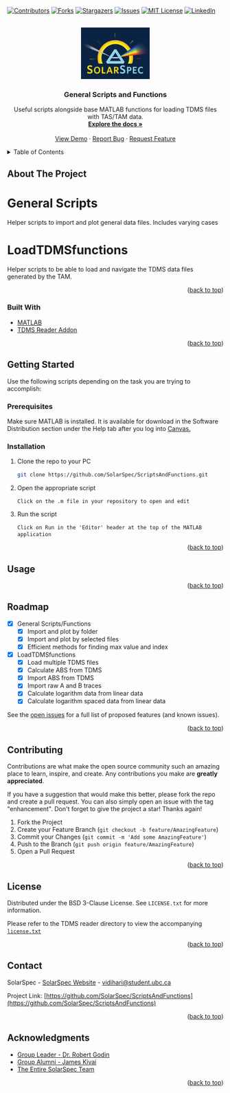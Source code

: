 <div id="top"></div>

<!-- PROJECT SHIELDS -->
[![Contributors][contributors-shield]][contributors-url]
[![Forks][forks-shield]][forks-url]
[![Stargazers][stars-shield]][stars-url]
[![Issues][issues-shield]][issues-url]
[![MIT License][license-shield]][license-url]
[![LinkedIn][linkedin-shield]][linkedin-url]



<!-- PROJECT LOGO -->
<br />
<div align="center">
  <a href="https://github.com/SolarSpec/ScriptsAndFunctions">
    <img src="GeneralScripts_resources/logo.png" alt="SolarSpec" width="160" height="120">
  </a>

<h3 align="center">General Scripts and Functions</h3>

  <p align="center">
    Useful scripts alongside base MATLAB functions for loading TDMS files with TAS/TAM data.
    <br />
    <a href="https://github.com/SolarSpec/ScriptsAndFunctions"><strong>Explore the docs »</strong></a>
    <br />
    <br />
    <a href="https://github.com/SolarSpec/ScriptsAndFunctions">View Demo</a>
    ·
    <a href="https://github.com/SolarSpec/ScriptsAndFunctions/issues">Report Bug</a>
    ·
    <a href="https://github.com/SolarSpec/ScriptsAndFunctions/issues">Request Feature</a>
  </p>
</div>



<!-- TABLE OF CONTENTS -->
<details>
  <summary>Table of Contents</summary>
  <ol>
    <li>
      <a href="#about-the-project">About The Project</a>
      <ul>
        <li><a href="#built-with">Built With</a></li>
      </ul>
    </li>
    <li>
      <a href="#getting-started">Getting Started</a>
      <ul>
        <li><a href="#prerequisites">Prerequisites</a></li>
        <li><a href="#installation">Installation</a></li>
      </ul>
    </li>
    <li><a href="#usage">Usage</a></li>
    <li><a href="#roadmap">Roadmap</a></li>
    <li><a href="#contributing">Contributing</a></li>
    <li><a href="#license">License</a></li>
    <li><a href="#contact">Contact</a></li>
    <li><a href="#acknowledgments">Acknowledgments</a></li>
  </ol>
</details>



<!-- ABOUT THE PROJECT -->
## About The Project

# General Scripts
Helper scripts to import and plot general data files. Includes varying cases
# LoadTDMSfunctions
Helper scripts to be able to load and navigate the TDMS data files generated by the TAM.

<p align="right">(<a href="#top">back to top</a>)</p>



### Built With

* [MATLAB](https://www.mathworks.com/products/matlab.html)
* [TDMS Reader Addon](https://www.mathworks.com/matlabcentral/fileexchange/30023-tdms-reader)
<!-- * [Image Processing Toolbox](https://www.mathworks.com/help/images/)
* [Curve Fitting Toolbox](https://www.mathworks.com/help/curvefit/) -->

<p align="right">(<a href="#top">back to top</a>)</p>



<!-- GETTING STARTED -->
## Getting Started

Use the following scripts depending on the task you are trying to accomplish:

### Prerequisites

Make sure MATLAB is installed. It is available for download in the Software Distribution section under the Help tab after you log into [Canvas.](https://canvas.ubc.ca/)


### Installation

1. Clone the repo to your PC
   ```sh
   git clone https://github.com/SolarSpec/ScriptsAndFunctions.git
   ```
2. Open the appropriate script
   ```
   Click on the .m file in your repository to open and edit
   ```
3. Run the script
   ```
   Click on Run in the 'Editor' header at the top of the MATLAB application
   ```

<p align="right">(<a href="#top">back to top</a>)</p>



<!-- USAGE EXAMPLES -->
## Usage

<!-- Here is a simple example of the app used on a small dataset. The filtering is turned on and we'd like to export all the kinetics data by clicking the "Export CSV Data" button. We can view where the file was saved in the text on the left panel and can then open the CSV file to view the data.

_Please note that the bottom of each CSV contains an extra row of information attributed to the BackgroundLevel data of each TDMS file. This is simply a convention to carry this data if it is loaded back into the PIAS app. If one does not intend to load it back into the app, you may delete this row or store the variables somewhere else in the CSV as to not lose it for future use._

  <div class="row">
    <img src="GeneralScripts_resources/ExportButton.png" alt="Export">
  </div>
  <div class="row" style="float:left">
    <img src="GeneralScripts_resources/TopCSV.png" alt="Top" style="width:50%;height:50%;padding: 5px"><img src="GeneralScripts_resources/BottomCSV.png" alt="Bottom" style="width:50%;height:50%;padding: 5px">
  </div>


_For more information on data filtering and decimation, please refer to the [Documentation](https://www.mathworks.com/help/signal/ref/decimate.html#d123e21788)_ -->

<p align="right">(<a href="#top">back to top</a>)</p>

<!-- ROADMAP -->
## Roadmap

- [X] General Scripts/Functions
  - [X] Import and plot by folder
  - [X] Import and plot by selected files
  - [X] Efficient methods for finding max value and index
- [X] LoadTDMSfunctions
  - [X] Load multiple TDMS files
  - [X] Calculate ABS from TDMS
  - [X] Import ABS from TDMS
  - [X] Import raw A and B traces
  - [X] Calculate logarithm data from linear data
  - [X] Calculate logarithm spaced data from linear data

See the [open issues](https://github.com/SolarSpec/ScriptsAndFunctions/issues) for a full list of proposed features (and known issues).

<p align="right">(<a href="#top">back to top</a>)</p>

<!-- CONTRIBUTING -->
## Contributing

Contributions are what make the open source community such an amazing place to learn, inspire, and create. Any contributions you make are **greatly appreciated**.

If you have a suggestion that would make this better, please fork the repo and create a pull request. You can also simply open an issue with the tag "enhancement".
Don't forget to give the project a star! Thanks again!

1. Fork the Project
2. Create your Feature Branch (`git checkout -b feature/AmazingFeature`)
3. Commit your Changes (`git commit -m 'Add some AmazingFeature'`)
4. Push to the Branch (`git push origin feature/AmazingFeature`)
5. Open a Pull Request

<p align="right">(<a href="#top">back to top</a>)</p>

<!-- LICENSE -->
## License

Distributed under the BSD 3-Clause License. See `LICENSE.txt` for more information.

Please refer to the TDMS reader directory to view the accompanying [`license.txt`](https://github.com/SolarSpec/ScriptsAndFunctions/blob/main/Matlab%20TDMS%20reader/license.txt)

<p align="right">(<a href="#top">back to top</a>)</p>

<!-- CONTACT -->
## Contact

SolarSpec - [SolarSpec Website](https://solarspec.ok.ubc.ca/) - vidihari@student.ubc.ca

Project Link: [https://github.com/SolarSpec/ScriptsAndFunctions](https://github.com/SolarSpec/ScriptsAndFunctions)

<p align="right">(<a href="#top">back to top</a>)</p>

<!-- ACKNOWLEDGMENTS -->
## Acknowledgments

* [Group Leader - Dr. Robert Godin](https://solarspec.ok.ubc.ca/people/)
* [Group Alumni - James Kivai](https://solarspec.ok.ubc.ca/people/)
* [The Entire SolarSpec Team](https://solarspec.ok.ubc.ca/people/)

<p align="right">(<a href="#top">back to top</a>)</p>

<!-- MARKDOWN LINKS & IMAGES -->
<!-- https://www.markdownguide.org/basic-syntax/#reference-style-links -->
[contributors-shield]: https://img.shields.io/github/contributors/SolarSpec/ScriptsAndFunctions.svg?style=for-the-badge
[contributors-url]: https://github.com/SolarSpec/ScriptsAndFunctions/graphs/contributors
[forks-shield]: https://img.shields.io/github/forks/SolarSpec/ScriptsAndFunctions.svg?style=for-the-badge
[forks-url]: https://github.com/SolarSpec/ScriptsAndFunctions/network/members
[stars-shield]: https://img.shields.io/github/stars/SolarSpec/ScriptsAndFunctions.svg?style=for-the-badge
[stars-url]: https://github.com/SolarSpec/ScriptsAndFunctions/stargazers
[issues-shield]: https://img.shields.io/github/issues/SolarSpec/ScriptsAndFunctions.svg?style=for-the-badge
[issues-url]: https://github.com/SolarSpec/ScriptsAndFunctions/issues
[license-shield]: https://img.shields.io/github/license/SolarSpec/ScriptsAndFunctions.svg?style=for-the-badge
[license-url]: https://github.com/SolarSpec/ScriptsAndFunctions/blob/main/LICENSE.txt
[linkedin-shield]: https://img.shields.io/badge/-LinkedIn-black.svg?style=for-the-badge&logo=linkedin&colorB=555
[linkedin-url]: https://linkedin.com/in/haris-vidimlic-06730019b/
[product-screenshot]: GeneralScripts_resources/Screenshot.png
